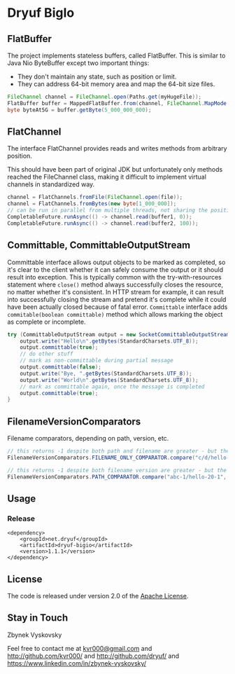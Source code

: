 # Dryuf BigIo

## FlatBuffer

The project implements stateless buffers, called FlatBuffer. This is similar to
Java Nio ByteBuffer except two important things:

- They don't maintain any state, such as position or limit.
- They can address 64-bit memory area and map the 64-bit size files.

```java
FileChannel channel = FileChannel.open(Paths.get(myHugeFile));
FlatBuffer buffer = MappedFlatBuffer.from(channel, FileChannel.MapMode.READ_ONLY, 0, -1);
byte byteAt5G = buffer.getByte(5_000_000_000);
```


## FlatChannel

The interface FlatChannel provides reads and writes methods from arbitrary
position.

This should have been part of original JDK but unfortunately only methods
reached the FileChannel class, making it difficult to implement virtual
channels in standardized way.

```java
channel = FlatChannels.fromFile(FileChannel.open(file));
channel = FlatChannels.fromBytes(new byte[1_000_000]);
// can be run in parallel from multiple threads, not sharing the position
CompletableFuture.runAsync(() -> channel.read(buffer1, 0));
CompletableFuture.runAsync(() -> channel.read(buffer2, 100));
```


## Committable, CommittableOutputStream

Committable interface allows output objects to be marked as completed, so it's clear to the client whether it can safely
consume the output or it should result into exception.  This is typically common with the try-with-resources statement
where `close()` method always successfully closes the resource, no matter whether it's consistent.  In HTTP stream for
example, it can result into successfully closing the stream and pretend it's complete while it could have been actually
closed because of fatal error.  `Committable` interface adds `commitable(boolean committable)` method which allows 
marking the object as complete or incomplete.

```java
try (CommittableOutputStream output = new SocketCommittableOutputStream(channel)) {
	output.write("Hello\n".getBytes(StandardCharsets.UTF_8));
	output.committable(true);
    // do other stuff
    // mark as non-committable during partial message
    output.committable(false);
    output.write("Bye, ".getBytes(StandardCharsets.UTF_8));
    output.write("World\n".getBytes(StandardCharsets.UTF_8));
    // mark as committable again, once the message is completed
    output.committable(true);
}
```


## FilenameVersionComparators

Filename comparators, depending on path, version, etc.

```java
// this returns -1 despite both path and filename are greater - but the version in file is lower:
FilenameVersionComparators.FILENAME_ONLY_COMPARATOR.compare("c/d/hello-1.txt", "a/b/bye-2.txt");

// this returns -1 despite both filename version are greater - but the version in path is lower:
FilenameVersionComparators.PATH_COMPARATOR.compare("abc-1/hello-20-1", "xyz-2/world-20");
```


## Usage

### Release

```
<dependency>
	<groupId>net.dryuf</groupId>
	<artifactId>dryuf-bigio</artifactId>
	<version>1.1.1</version>
</dependency>
```

## License

The code is released under version 2.0 of the [Apache License][].


## Stay in Touch

Zbynek Vyskovsky

Feel free to contact me at kvr000@gmail.com and http://github.com/kvr000/ and http://github.com/dryuf/ and https://www.linkedin.com/in/zbynek-vyskovsky/

[Apache License]: http://www.apache.org/licenses/LICENSE-2.0
